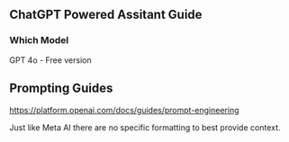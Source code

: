 ## ChatGPT Powered Assitant Guide

### Which Model

GPT 4o - Free version

## Prompting Guides

https://platform.openai.com/docs/guides/prompt-engineering

Just like Meta AI there are no specific formatting to best provide context.